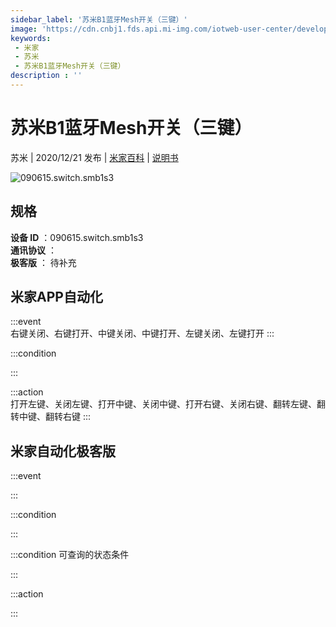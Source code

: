 ```yaml
---
sidebar_label: '苏米B1蓝牙Mesh开关（三键）'
image: 'https://cdn.cnbj1.fds.api.mi-img.com/iotweb-user-center/developer_1679071857963KTaQPHr2.png?GalaxyAccessKeyId=AKVGLQWBOVIRQ3XLEW&Expires=9223372036854775807&Signature=eW5bGq92XtaYKmF1d0ciE2zMm08='
keywords: 
 - 米家
 - 苏米
 - 苏米B1蓝牙Mesh开关（三键）
description : ''
---
```

# 苏米B1蓝牙Mesh开关（三键）

苏米 | 2020/12/21 发布 | [米家百科](https://home.mi.com/webapp/content/baike/product/index.html?model=090615.switch.smb1s3) | [说明书](https://home.mi.com/views/introduction.html?model=090615.switch.smb1s3&region=cn)

![090615.switch.smb1s3](https://cdn.cnbj1.fds.api.mi-img.com/iotweb-user-center/developer_1679071857963KTaQPHr2.png?GalaxyAccessKeyId=AKVGLQWBOVIRQ3XLEW&Expires=9223372036854775807&Signature=eW5bGq92XtaYKmF1d0ciE2zMm08=)

## 规格  
> 
**设备 ID** ：090615.switch.smb1s3  
**通讯协议** ：  
**极客版**  ： 待补充 


## 米家APP自动化  

:::event  
右键关闭、右键打开、中键关闭、中键打开、左键关闭、左键打开
:::

:::condition  

:::

:::action   
打开左键、关闭左键、打开中键、关闭中键、打开右键、关闭右键、翻转左键、翻转中键、翻转右键
:::

## 米家自动化极客版  

:::event  

:::

:::condition  

:::

:::condition 可查询的状态条件  

:::

:::action  

:::

        
